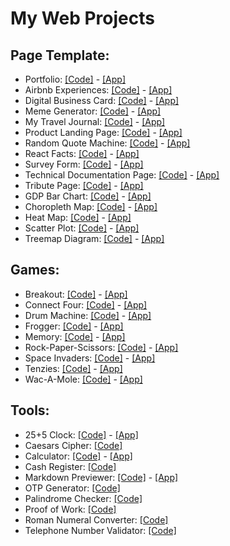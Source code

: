 # My Web Projects


## Page Template:
+ Portfolio: [[Code]](https://github.com/gavaolo/gavaolo.github.io/blob/main/index.html) - [[App]](https://gavaolo.github.io)
+ Airbnb Experiences: [[Code]](https://github.com/gavaolo/gavaolo.github.io/tree/main/projects/web_projects/page_template/airbnb_experiences) - [[App]](https://gavaolo.github.io/projects/web_projects/page_template/airbnb_experiences/index.html)
+ Digital Business Card: [[Code]](https://github.com/gavaolo/gavaolo.github.io/tree/main/projects/web_projects/page_template/digital_business_card) - [[App]](https://gavaolo.github.io/projects/web_projects/page_template/digital_business_card/index.html)
+ Meme Generator: [[Code]](https://github.com/gavaolo/gavaolo.github.io/tree/main/projects/web_projects/page_template/meme_generator) - [[App]](https://gavaolo.github.io/projects/web_projects/page_template/meme_generator/index.html)
+ My Travel Journal: [[Code]](https://github.com/gavaolo/gavaolo.github.io/tree/main/projects/web_projects/page_template/my_travel_journal) - [[App]](https://gavaolo.github.io/projects/web_projects/page_template/my_travel_journal/index.html)
+ Product Landing Page: [[Code]](https://github.com/gavaolo/gavaolo.github.io/tree/main/projects/web_projects/page_template/product_landing_page) - [[App]](https://gavaolo.github.io/projects/web_projects/page_template/product_landing_page/index.html)
+ Random Quote Machine: [[Code]](https://github.com/gavaolo/gavaolo.github.io/tree/main/projects/web_projects/page_template/random_quote_machine) - [[App]](https://gavaolo.github.io/projects/web_projects/page_template/random_quote_machine/index.html)
+ React Facts: [[Code]](https://github.com/gavaolo/gavaolo.github.io/tree/main/projects/web_projects/page_template/react_facts) - [[App]](https://gavaolo.github.io/projects/web_projects/page_template/react_facts/index.html)
+ Survey Form: [[Code]](https://github.com/gavaolo/gavaolo.github.io/tree/main/projects/web_projects/page_template/survey_form) - [[App]](https://gavaolo.github.io/projects/web_projects/page_template/survey_form/index.html)
+ Technical Documentation Page: [[Code]](https://github.com/gavaolo/gavaolo.github.io/tree/main/projects/web_projects/page_template/tech_doc_page) - [[App]](https://gavaolo.github.io/projects/web_projects/page_template/tech_doc_page/index.html)
+ Tribute Page: [[Code]](https://github.com/gavaolo/gavaolo.github.io/tree/main/projects/web_projects/page_template/tribute_page) - [[App]](https://gavaolo.github.io/projects/web_projects/page_template/tribute_page/index.html)
+ GDP Bar Chart: [[Code]](https://github.com/gavaolo/gavaolo.github.io/tree/main/projects/web_projects/page_template/bar_chart) - [[App]](https://gavaolo.github.io/projects/web_projects/page_template/bar_chart/index.html)
+ Choropleth Map: [[Code]](https://github.com/gavaolo/gavaolo.github.io/tree/main/projects/web_projects/page_template/choropleth_map) - [[App]](https://gavaolo.github.io/projects/web_projects/page_template/choropleth_map/index.html)
+ Heat Map: [[Code]](https://github.com/gavaolo/gavaolo.github.io/tree/main/projects/web_projects/page_template/heat_map) - [[App]](https://gavaolo.github.io/projects/web_projects/page_template/heat_map/index.html)
+ Scatter Plot: [[Code]](https://github.com/gavaolo/gavaolo.github.io/tree/main/projects/web_projects/page_template/scatter_plot) - [[App]](https://gavaolo.github.io/projects/web_projects/page_template/scatter_plot/index.html)
+ Treemap Diagram: [[Code]](https://github.com/gavaolo/gavaolo.github.io/tree/main/projects/web_projects/page_template/treemap_diagram) - [[App]](https://gavaolo.github.io/projects/web_projects/page_template/treemap_diagram/index.html)


## Games: 
+ Breakout: [[Code]](https://gavaolo.github.io/projects/web_projects/games/breakout) - [[App]](https://gavaolo.github.io/projects/web_projects/games/breakout/index.html)
+ Connect Four: [[Code]](https://github.com/gavaolo/gavaolo.github.io/tree/main/projects/web_projects/games/connect_four) - [[App]](https://gavaolo.github.io/projects/web_projects/games/connect_four/index.html)
+ Drum Machine: [[Code]](https://github.com/gavaolo/gavaolo.github.io/tree/main/projects/web_projects/games/drum_machine) - [[App]](https://gavaolo.github.io/projects/web_projects/games/drum_machine/index.html)
+ Frogger: [[Code]](https://github.com/gavaolo/gavaolo.github.io/tree/main/projects/web_projects/games/frogger) - [[App]](https://gavaolo.github.io/projects/web_projects/games/frogger/index.html)
+ Memory: [[Code]](https://github.com/gavaolo/gavaolo.github.io/tree/main/projects/web_projects/games/memory) - [[App]](https://gavaolo.github.io/projects/web_projects/games/memory/index.html)
+ Rock-Paper-Scissors: [[Code]](https://github.com/gavaolo/gavaolo.github.io/tree/main/projects/web_projects/games/rock-paper-scissors) - [[App]](https://gavaolo.github.io/projects/web_projects/games/rock-paper-scissors/index.html)
+ Space Invaders: [[Code]](https://github.com/gavaolo/gavaolo.github.io/tree/main/projects/web_projects/games/space_invaders) - [[App]](https://gavaolo.github.io/projects/web_projects/games/space_invaders/index.html)
+ Tenzies: [[Code]](https://github.com/gavaolo/gavaolo.github.io/tree/main/projects/web_projects/games/tenzies) - [[App]](https://gavaolo.github.io/projects/web_projects/games/tenzies/index.html)
+ Wac-A-Mole: [[Code]](https://github.com/gavaolo/gavaolo.github.io/tree/main/projects/web_projects/games/wac-a-mole) - [[App]](https://gavaolo.github.io/projects/web_projects/games/wac-a-mole/index.html)


## Tools:
+ 25+5 Clock: [[Code]](https://github.com/gavaolo/gavaolo.github.io/tree/main/projects/web_projects/tools/25+5_clock) - [[App]](https://gavaolo.github.io/projects/web_projects/tools/25+5_clock/index.html)
+ Caesars Cipher: [[Code]](https://github.com/gavaolo/gavaolo.github.io/tree/main/projects/web_projects/tools/caesars_cipher)
+ Calculator: [[Code]](https://github.com/gavaolo/gavaolo.github.io/tree/main/projects/web_projects/tools/calculator) - [[App]](https://gavaolo.github.io/projects/web_projects/tools/calculator/index.html)
+ Cash Register: [[Code]](https://github.com/gavaolo/gavaolo.github.io/tree/main/projects/web_projects/tools/cash_register)
+ Markdown Previewer: [[Code]](https://github.com/gavaolo/gavaolo.github.io/tree/main/projects/web_projects/tools/markdown_previewer) - [[App]](https://gavaolo.github.io/projects/web_projects/tools/markdown_previewer/index.html)
+ OTP Generator: [[Code]](https://github.com/gavaolo/gavaolo.github.io/tree/main/projects/web_projects/tools/otp_generator)
+ Palindrome Checker: [[Code]](https://github.com/gavaolo/gavaolo.github.io/tree/main/projects/web_projects/tools/palindrome_checker)
+ Proof of Work: [[Code]](https://github.com/gavaolo/gavaolo.github.io/tree/main/projects/web_projects/tools/proof_of_work)
+ Roman Numeral Converter: [[Code]](https://github.com/gavaolo/gavaolo.github.io/tree/main/projects/web_projects/tools/roman_numeral_converter)
+ Telephone Number Validator: [[Code]](https://github.com/gavaolo/gavaolo.github.io/tree/main/projects/web_projects/tools/telephone_number_validator)
